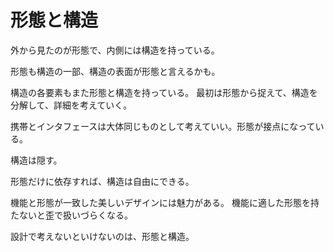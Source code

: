 # 形態と構造

外から見たのが形態で、内側には構造を持っている。

形態も構造の一部、構造の表面が形態と言えるかも。

構造の各要素もまた形態と構造を持っている。
最初は形態から捉えて、構造を分解して、詳細を考えていく。

携帯とインタフェースは大体同じものとして考えていい。形態が接点になっている。

構造は隠す。

形態だけに依存すれば、構造は自由にできる。

機能と形態が一致した美しいデザインには魅力がある。
機能に適した形態を持たないと歪で扱いづらくなる。

設計で考えないといけないのは、形態と構造。

